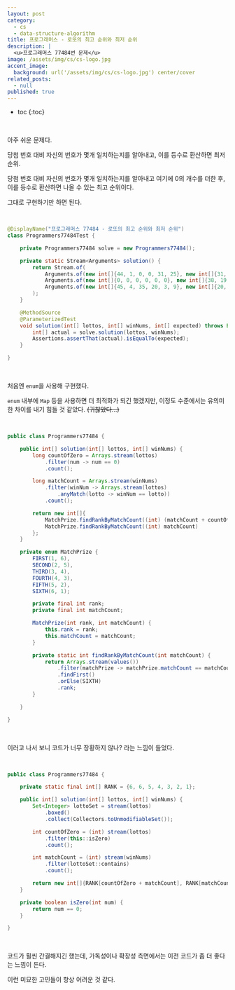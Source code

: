 ```yaml
---
layout: post
category:
  - cs
  - data-structure-algorithm
title: 프로그래머스 - 로또의 최고 순위와 최저 순위
description: |
  <u>프로그래머스 77484번 문제</u>  
image: /assets/img/cs/cs-logo.jpg
accent_image:
  background: url('/assets/img/cs/cs-logo.jpg') center/cover
related_posts:
  - null
published: true
---
```


* toc
{:toc}

<br />

아주 쉬운 문제다.

당첨 번호 대비 자신의 번호가 몇개 일치하는지를 알아내고, 이를 등수로 환산하면 최저 순위.

당첨 번호 대비 자신의 번호가 몇개 일치하는지를 알아내고 여기에 0의 개수를 더한 후, 이를 등수로 환산하면 나올 수 있는 최고 순위이다.

그대로 구현하기만 하면 된다.

<br />

```java
@DisplayName("프로그래머스 77484 - 로또의 최고 순위와 최저 순위")
class Programmers77484Test {

    private Programmers77484 solve = new Programmers77484();

    private static Stream<Arguments> solution() {
        return Stream.of(
            Arguments.of(new int[]{44, 1, 0, 0, 31, 25}, new int[]{31, 10, 45, 1, 6, 19}, new int[]{3, 5}),
            Arguments.of(new int[]{0, 0, 0, 0, 0, 0}, new int[]{38, 19, 20, 40, 15, 25}, new int[]{1, 6}),
            Arguments.of(new int[]{45, 4, 35, 20, 3, 9}, new int[]{20, 9, 3, 45, 4, 35}, new int[]{1, 1})
        );
    }

    @MethodSource
    @ParameterizedTest
    void solution(int[] lottos, int[] winNums, int[] expected) throws Exception {
        int[] actual = solve.solution(lottos, winNums);
        Assertions.assertThat(actual).isEqualTo(expected);
    }

}
```

<br />

처음엔 `enum`을 사용해 구현했다.

`enum` 내부에 `Map` 등을 사용하면 더 최적화가 되긴 했겠지만, 이정도 수준에서는 유의미한 차이를 내기 힘들 것 같았다. ~~(귀찮았다...)~~ 

<br />

```java
public class Programmers77484 {

    public int[] solution(int[] lottos, int[] winNums) {
        long countOfZero = Arrays.stream(lottos)
            .filter(num -> num == 0)
            .count();

        long matchCount = Arrays.stream(winNums)
            .filter(winNum -> Arrays.stream(lottos)
                .anyMatch(lotto -> winNum == lotto))
            .count();

        return new int[]{
            MatchPrize.findRankByMatchCount((int) (matchCount + countOfZero)),
            MatchPrize.findRankByMatchCount((int) matchCount)
        };
    }

    private enum MatchPrize {
        FIRST(1, 6),
        SECOND(2, 5),
        THIRD(3, 4),
        FOURTH(4, 3),
        FIFTH(5, 2),
        SIXTH(6, 1);

        private final int rank;
        private final int matchCount;

        MatchPrize(int rank, int matchCount) {
            this.rank = rank;
            this.matchCount = matchCount;
        }

        private static int findRankByMatchCount(int matchCount) {
            return Arrays.stream(values())
                .filter(matchPrize -> matchPrize.matchCount == matchCount)
                .findFirst()
                .orElse(SIXTH)
                .rank;
        }

    }

}
```

<br />

이러고 나서 보니 코드가 너무 장황하지 않나? 라는 느낌이 들었다.

<br />

```java
public class Programmers77484 {

    private static final int[] RANK = {6, 6, 5, 4, 3, 2, 1};

    public int[] solution(int[] lottos, int[] winNums) {
        Set<Integer> lottoSet = stream(lottos)
            .boxed()
            .collect(Collectors.toUnmodifiableSet());

        int countOfZero = (int) stream(lottos)
            .filter(this::isZero)
            .count();

        int matchCount = (int) stream(winNums)
            .filter(lottoSet::contains)
            .count();

        return new int[]{RANK[countOfZero + matchCount], RANK[matchCount]};
    }

    private boolean isZero(int num) {
        return num == 0;
    }

}
```

<br />

코드가 훨씬 간결해지긴 했는데, 가독성이나 확장성 측면에서는 이전 코드가 좀 더 좋다는 느낌이 든다.

이런 미묘한 고민들이 항상 어려운 것 같다.

<br />
